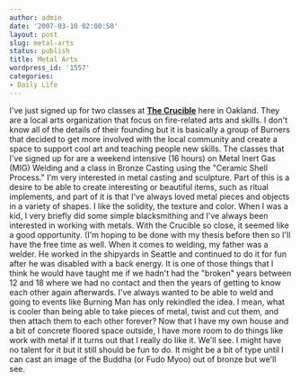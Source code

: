 ```yaml
---
author: admin
date: '2007-03-10 02:00:50'
layout: post
slug: metal-arts
status: publish
title: Metal Arts
wordpress_id: '1557'
categories:
- Daily Life
---
```


I've just signed up for two classes at [**The
Crucible**](http://www.thecrucible.org/) here in Oakland. They are a
local arts organization that focus on fire-related arts and skills. I
don't know all of the details of their founding but it is basically a
group of Burners that decided to get more involved with the local
community and create a space to support cool art and teaching people new
skills. The classes that I've signed up for are a weekend intensive (16
hours) on Metal Inert Gas (MIG) Welding and a class in Bronze Casting
using the "Ceramic Shell Process." I'm very interested in metal casting
and sculpture. Part of this is a desire to be able to create interesting
or beautiful items, such as ritual implements, and part of it is that
I've always loved metal pieces and objects in a variety of shapes. I
like the solidity, the texture and color. When I was a kid, I very
briefly did some simple blacksmithing and I've always been interested in
working with metals. With the Crucible so close, it seemed like a good
opportunity. (I'm hoping to be done with my thesis before then so I'll
have the free time as well. When it comes to welding, my father was a
welder. He worked in the shipyards in Seattle and continued to do it for
fun after he was disabled with a back energy. It is one of those things
that I think he would have taught me if we hadn't had the "broken" years
between 12 and 18 where we had no contact and then the years of getting
to know each other again afterwards. I've always wanted to be able to
weld and going to events like Burning Man has only rekindled the idea. I
mean, what is cooler than being able to take pieces of metal, twist and
cut them, and then attach them to each other forever? Now that I have my
own house and a bit of concrete floored space outside, I have more room
to do things like work with metal if it turns out that I really do like
it. We'll see. I might have no talent for it but it still should be fun
to do. It might be a bit of type until I can cast an image of the Buddha
(or Fudo Myoo) out of bronze but we'll see.
